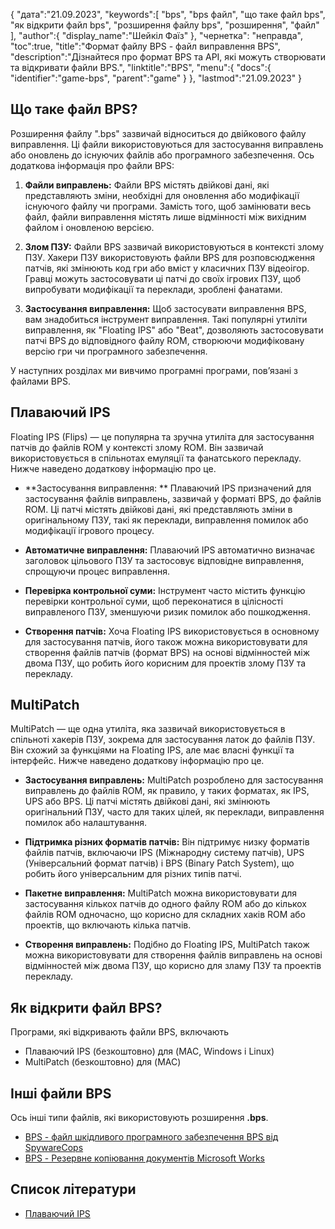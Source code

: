 {
"дата":"21.09.2023",
   "keywords":[
"bps",
"bps файл",
"що таке файл bps",
"як відкрити файл bps",
"розширення файлу bps",
"розширення",
"файл"
],
   "author":{
"display_name":"Шейкіл Фаїз"
},
"чернетка": "неправда",
"toc":true,
"title":"Формат файлу BPS - файл виправлення BPS",
   "description":"Дізнайтеся про формат BPS та API, які можуть створювати та відкривати файли BPS.",
   "linktitle":"BPS",
   "menu":{
      "docs":{
         "identifier":"game-bps",
         "parent":"game"
}
},
"lastmod":"21.09.2023"
}

## Що таке файл BPS?

Розширення файлу ".bps" зазвичай відноситься до двійкового файлу виправлення. Ці файли використовуються для застосування виправлень або оновлень до існуючих файлів або програмного забезпечення. Ось додаткова інформація про файли BPS:

1. **Файли виправлень:** Файли BPS містять двійкові дані, які представляють зміни, необхідні для оновлення або модифікації існуючого файлу чи програми. Замість того, щоб замінювати весь файл, файли виправлення містять лише відмінності між вихідним файлом і оновленою версією.

2. **Злом ПЗУ:** Файли BPS зазвичай використовуються в контексті злому ПЗУ. Хакери ПЗУ використовують файли BPS для розповсюдження патчів, які змінюють код гри або вміст у класичних ПЗУ відеоігор. Гравці можуть застосовувати ці патчі до своїх ігрових ПЗУ, щоб випробувати модифікації та переклади, зроблені фанатами.

3. **Застосування виправлення:** Щоб застосувати виправлення BPS, вам знадобиться інструмент виправлення. Такі популярні утиліти виправлення, як "Floating IPS" або "Beat", дозволяють застосовувати патчі BPS до відповідного файлу ROM, створюючи модифіковану версію гри чи програмного забезпечення.

У наступних розділах ми вивчимо програмні програми, пов’язані з файлами BPS.

## Плаваючий IPS

Floating IPS (Flips) — це популярна та зручна утиліта для застосування патчів до файлів ROM у контексті злому ROM. Він зазвичай використовується в спільнотах емуляції та фанатського перекладу. Нижче наведено додаткову інформацію про це.

- **Застосування виправлення: ** Плаваючий IPS призначений для застосування файлів виправлень, зазвичай у форматі BPS, до файлів ROM. Ці патчі містять двійкові дані, які представляють зміни в оригінальному ПЗУ, такі як переклади, виправлення помилок або модифікації ігрового процесу.

- **Автоматичне виправлення:** Плаваючий IPS автоматично визначає заголовок цільового ПЗУ та застосовує відповідне виправлення, спрощуючи процес виправлення.

- **Перевірка контрольної суми:** Інструмент часто містить функцію перевірки контрольної суми, щоб переконатися в цілісності виправленого ПЗУ, зменшуючи ризик помилок або пошкодження.

- **Створення патчів:** Хоча Floating IPS використовується в основному для застосування патчів, його також можна використовувати для створення файлів патчів (формат BPS) на основі відмінностей між двома ПЗУ, що робить його корисним для проектів злому ПЗУ та перекладу.

## MultiPatch

MultiPatch — ще одна утиліта, яка зазвичай використовується в спільноті хакерів ПЗУ, зокрема для застосування латок до файлів ПЗУ. Він схожий за функціями на Floating IPS, але має власні функції та інтерфейс. Нижче наведено додаткову інформацію про це.

- **Застосування виправлень:** MultiPatch розроблено для застосування виправлень до файлів ROM, як правило, у таких форматах, як IPS, UPS або BPS. Ці патчі містять двійкові дані, які змінюють оригінальний ПЗУ, часто для таких цілей, як переклади, виправлення помилок або налаштування.

- **Підтримка різних форматів патчів:** Він підтримує низку форматів файлів патчів, включаючи IPS (Міжнародну систему патчів), UPS (Універсальний формат патчів) і BPS (Binary Patch System), що робить його універсальним для різних типів патчі.

- **Пакетне виправлення:** MultiPatch можна використовувати для застосування кількох патчів до одного файлу ROM або до кількох файлів ROM одночасно, що корисно для складних хаків ROM або проектів, що включають кілька патчів.

- **Створення виправлень:** Подібно до Floating IPS, MultiPatch також можна використовувати для створення файлів виправлень на основі відмінностей між двома ПЗУ, що корисно для зламу ПЗУ та проектів перекладу.

## Як відкрити файл BPS?

Програми, які відкривають файли BPS, включають

- Плаваючий IPS (безкоштовно) для (MAC, Windows і Linux)
- MultiPatch (безкоштовно) для (MAC)

## Інші файли BPS

Ось інші типи файлів, які використовують розширення **.bps**.

- [BPS - файл шкідливого програмного забезпечення BPS від SpywareCops](/uk/misc/bps-malware/)
- [BPS - Резервне копіювання документів Microsoft Works](/uk/misc/bps-works/)

## Список літератури
* [Плаваючий IPS](https://www.gamebrew.org/wiki/Floating_IPS)

